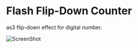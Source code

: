 Flash Flip-Down Counter
==========
as3 flip-down effect for digital number.

![ScreenShot](https://raw.github.com/wwwins/as3-flip-down-counter/master/screenshots/pic_000.png)